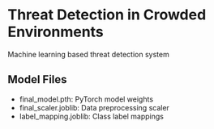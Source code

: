 # Threat Detection in Crowded Environments
Machine learning based threat detection system
## Model Files
- final_model.pth: PyTorch model weights
- final_scaler.joblib: Data preprocessing scaler
- label_mapping.joblib: Class label mappings
